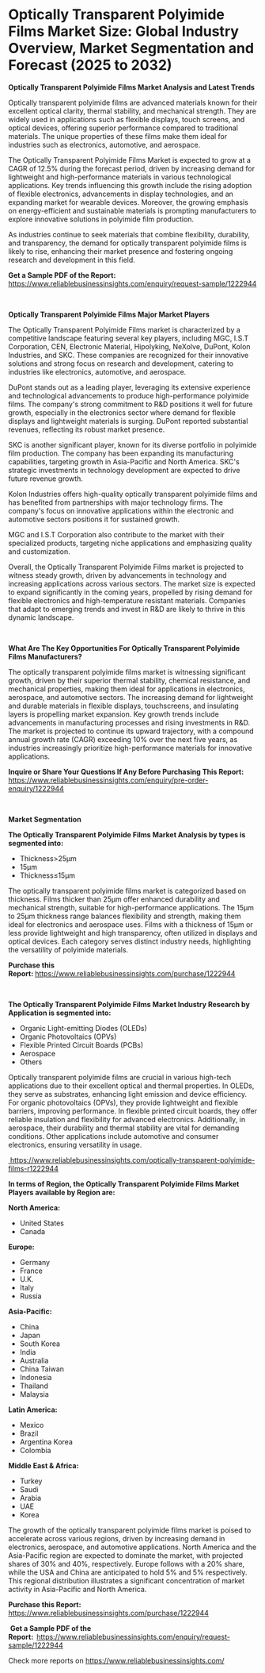 <p><h1>Optically Transparent Polyimide Films Market Size: Global Industry Overview, Market Segmentation and Forecast (2025 to 2032)</h1></p><p><strong>Optically Transparent Polyimide Films Market Analysis and Latest Trends</strong></p>
<p><p>Optically transparent polyimide films are advanced materials known for their excellent optical clarity, thermal stability, and mechanical strength. They are widely used in applications such as flexible displays, touch screens, and optical devices, offering superior performance compared to traditional materials. The unique properties of these films make them ideal for industries such as electronics, automotive, and aerospace.</p><p>The Optically Transparent Polyimide Films Market is expected to grow at a CAGR of 12.5% during the forecast period, driven by increasing demand for lightweight and high-performance materials in various technological applications. Key trends influencing this growth include the rising adoption of flexible electronics, advancements in display technologies, and an expanding market for wearable devices. Moreover, the growing emphasis on energy-efficient and sustainable materials is prompting manufacturers to explore innovative solutions in polyimide film production.</p><p>As industries continue to seek materials that combine flexibility, durability, and transparency, the demand for optically transparent polyimide films is likely to rise, enhancing their market presence and fostering ongoing research and development in this field.</p></p>
<p><strong>Get a Sample PDF of the Report:&nbsp;</strong> <a href="https://www.reliablebusinessinsights.com/enquiry/request-sample/1222944?utm_campaign=3109&utm_medium=2&utm_source=Github&utm_content=ia&utm_term=03042025&utm_id=optically-transparent-polyimide-films">https://www.reliablebusinessinsights.com/enquiry/request-sample/1222944</a></p>
<p>&nbsp;</p>
<p><strong>Optically Transparent Polyimide Films Major Market Players</strong></p>
<p><p>The Optically Transparent Polyimide Films market is characterized by a competitive landscape featuring several key players, including MGC, I.S.T Corporation, CEN, Electronic Material, Hipolyking, NeXolve, DuPont, Kolon Industries, and SKC. These companies are recognized for their innovative solutions and strong focus on research and development, catering to industries like electronics, automotive, and aerospace.</p><p>DuPont stands out as a leading player, leveraging its extensive experience and technological advancements to produce high-performance polyimide films. The company's strong commitment to R&D positions it well for future growth, especially in the electronics sector where demand for flexible displays and lightweight materials is surging. DuPont reported substantial revenues, reflecting its robust market presence.</p><p>SKC is another significant player, known for its diverse portfolio in polyimide film production. The company has been expanding its manufacturing capabilities, targeting growth in Asia-Pacific and North America. SKC's strategic investments in technology development are expected to drive future revenue growth.</p><p>Kolon Industries offers high-quality optically transparent polyimide films and has benefited from partnerships with major technology firms. The company's focus on innovative applications within the electronic and automotive sectors positions it for sustained growth. </p><p>MGC and I.S.T Corporation also contribute to the market with their specialized products, targeting niche applications and emphasizing quality and customization. </p><p>Overall, the Optically Transparent Polyimide Films market is projected to witness steady growth, driven by advancements in technology and increasing applications across various sectors. The market size is expected to expand significantly in the coming years, propelled by rising demand for flexible electronics and high-temperature resistant materials. Companies that adapt to emerging trends and invest in R&D are likely to thrive in this dynamic landscape.</p></p>
<p>&nbsp;</p>
<p><strong>What Are The Key Opportunities For Optically Transparent Polyimide Films Manufacturers?</strong></p>
<p><p>The optically transparent polyimide films market is witnessing significant growth, driven by their superior thermal stability, chemical resistance, and mechanical properties, making them ideal for applications in electronics, aerospace, and automotive sectors. The increasing demand for lightweight and durable materials in flexible displays, touchscreens, and insulating layers is propelling market expansion. Key growth trends include advancements in manufacturing processes and rising investments in R&D. The market is projected to continue its upward trajectory, with a compound annual growth rate (CAGR) exceeding 10% over the next five years, as industries increasingly prioritize high-performance materials for innovative applications.</p></p>
<p><strong>Inquire or Share Your Questions If Any Before Purchasing This Report:</strong> <a href="https://www.reliablebusinessinsights.com/enquiry/pre-order-enquiry/1222944?utm_campaign=3109&utm_medium=2&utm_source=Github&utm_content=ia&utm_term=03042025&utm_id=optically-transparent-polyimide-films">https://www.reliablebusinessinsights.com/enquiry/pre-order-enquiry/1222944</a></p>
<p>&nbsp;</p>
<p><strong>Market Segmentation</strong></p>
<p><strong>The Optically Transparent Polyimide Films Market Analysis by types is segmented into:</strong></p>
<p><ul><li>Thickness>25μm</li><li>15μm<Thickness≤25μm</li><li>Thickness≤15μm</li></ul></p>
<p><p>The optically transparent polyimide films market is categorized based on thickness. Films thicker than 25μm offer enhanced durability and mechanical strength, suitable for high-performance applications. The 15μm to 25μm thickness range balances flexibility and strength, making them ideal for electronics and aerospace uses. Films with a thickness of 15μm or less provide lightweight and high transparency, often utilized in displays and optical devices. Each category serves distinct industry needs, highlighting the versatility of polyimide materials.</p></p>
<p><strong>Purchase this Report:&nbsp;</strong><a href="https://www.reliablebusinessinsights.com/purchase/1222944?utm_campaign=3109&utm_medium=2&utm_source=Github&utm_content=ia&utm_term=03042025&utm_id=optically-transparent-polyimide-films">https://www.reliablebusinessinsights.com/purchase/1222944</a></p>
<p>&nbsp;</p>
<p><strong>The Optically Transparent Polyimide Films Market Industry Research by Application is segmented into:</strong></p>
<p><ul><li>Organic Light-emitting Diodes (OLEDs)</li><li>Organic Photovoltaics (OPVs)</li><li>Flexible Printed Circuit Boards (PCBs)</li><li>Aerospace</li><li>Others</li></ul></p>
<p><p>Optically transparent polyimide films are crucial in various high-tech applications due to their excellent optical and thermal properties. In OLEDs, they serve as substrates, enhancing light emission and device efficiency. For organic photovoltaics (OPVs), they provide lightweight and flexible barriers, improving performance. In flexible printed circuit boards, they offer reliable insulation and flexibility for advanced electronics. Additionally, in aerospace, their durability and thermal stability are vital for demanding conditions. Other applications include automotive and consumer electronics, ensuring versatility in usage.</p></p>
<p><a href="https://www.reliablebusinessinsights.com/optically-transparent-polyimide-films-r1222944?utm_campaign=3109&utm_medium=2&utm_source=Github&utm_content=ia&utm_term=03042025&utm_id=optically-transparent-polyimide-films">&nbsp;https://www.reliablebusinessinsights.com/optically-transparent-polyimide-films-r1222944</a></p>
<p><strong>In terms of Region, the Optically Transparent Polyimide Films Market Players available by Region are:</strong></p>
<p>
    <p> <strong> North America: </strong>
        <ul>
            <li>United States</li>
            <li>Canada</li>
        </ul>
        </p> 
    <p> <strong> Europe: </strong>
        <ul>
            <li>Germany</li>
            <li>France</li>
            <li>U.K.</li>
            <li>Italy</li>
            <li>Russia</li>
        </ul>
        </p> 
    <p> <strong> Asia-Pacific: </strong>
        <ul>
            <li>China</li>
            <li>Japan</li>
            <li>South Korea</li>
            <li>India</li>
            <li>Australia</li>
            <li>China Taiwan</li>
            <li>Indonesia</li>
            <li>Thailand</li>
            <li>Malaysia</li>
        </ul>
        </p> 
    <p> <strong> Latin America: </strong>
        <ul>
            <li>Mexico</li>
            <li>Brazil</li>
            <li>Argentina Korea</li>
            <li>Colombia</li>
        </ul>
        </p> 
    <p> <strong> Middle East & Africa: </strong>
        <ul>
            <li>Turkey</li>
            <li>Saudi</li>
            <li>Arabia</li>
            <li>UAE</li>
            <li>Korea</li>
        </ul>
    </p>
    </p>
<p><p>The growth of the optically transparent polyimide films market is poised to accelerate across various regions, driven by increasing demand in electronics, aerospace, and automotive applications. North America and the Asia-Pacific region are expected to dominate the market, with projected shares of 30% and 40%, respectively. Europe follows with a 20% share, while the USA and China are anticipated to hold 5% and 5% respectively. This regional distribution illustrates a significant concentration of market activity in Asia-Pacific and North America.</p></p>
<p><strong>Purchase this Report: </strong><a href="https://www.reliablebusinessinsights.com/purchase/1222944?utm_campaign=3109&utm_medium=2&utm_source=Github&utm_content=ia&utm_term=03042025&utm_id=optically-transparent-polyimide-films">https://www.reliablebusinessinsights.com/purchase/1222944</a></p>
<p>&nbsp;<strong>Get a Sample PDF of the Report:&nbsp;&nbsp;</strong><a href="https://www.reliablebusinessinsights.com/enquiry/request-sample/1222944?utm_campaign=3109&utm_medium=2&utm_source=Github&utm_content=ia&utm_term=03042025&utm_id=optically-transparent-polyimide-films">https://www.reliablebusinessinsights.com/enquiry/request-sample/1222944</a></p>
<p><strong></strong></p>
<p>Check more reports on <a href="https://www.reliablebusinessinsights.com/?utm_campaign=3109&utm_medium=2&utm_source=Github&utm_content=ia&utm_term=03042025&utm_id=optically-transparent-polyimide-films">https://www.reliablebusinessinsights.com/</a></p>